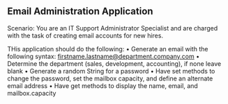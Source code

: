 **Email Administration Application**
------------------------------------------------------------------------------------------------------------------------------------------------------------

Scenario: You are an IT Support Administrator Specialist and are charged with the task of creating email accounts for new hires.

THis application should do the following:
• Generate an email with the following syntax: firstname.lastname@department.company.com
• Determine the department (sales, development, accounting), if none leave blank
• Generate a random String for a password
• Have set methods to change the password, set the mailbox capacity, and define an alternate email address
• Have get methods to display the name, email, and mailbox.capacity
